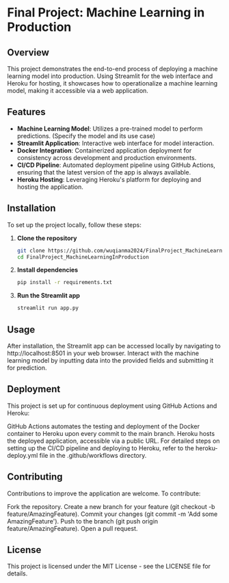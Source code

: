 
# Final Project: Machine Learning in Production

## Overview
This project demonstrates the end-to-end process of deploying a machine learning model into production. Using Streamlit for the web interface and Heroku for hosting, it showcases how to operationalize a machine learning model, making it accessible via a web application.

## Features
- **Machine Learning Model**: Utilizes a pre-trained model to perform predictions. (Specify the model and its use case)
- **Streamlit Application**: Interactive web interface for model interaction.
- **Docker Integration**: Containerized application deployment for consistency across development and production environments.
- **CI/CD Pipeline**: Automated deployment pipeline using GitHub Actions, ensuring that the latest version of the app is always available.
- **Heroku Hosting**: Leveraging Heroku's platform for deploying and hosting the application.

## Installation
To set up the project locally, follow these steps:

1. **Clone the repository**
   ```bash
   git clone https://github.com/wuqianma2024/FinalProject_MachineLearningInProduction.git
   cd FinalProject_MachineLearningInProduction


2. **Install dependencies**

    ```bash
    pip install -r requirements.txt


3.  **Run the Streamlit app**

    ```bash
    streamlit run app.py

## Usage
After installation, the Streamlit app can be accessed locally by navigating to http://localhost:8501 in your web browser. Interact with the machine learning model by inputting data into the provided fields and submitting it for prediction.

## Deployment
This project is set up for continuous deployment using GitHub Actions and Heroku:

GitHub Actions automates the testing and deployment of the Docker container to Heroku upon every commit to the main branch.
Heroku hosts the deployed application, accessible via a public URL.
For detailed steps on setting up the CI/CD pipeline and deploying to Heroku, refer to the heroku-deploy.yml file in the .github/workflows directory.

## Contributing
Contributions to improve the application are welcome. To contribute:

Fork the repository.
Create a new branch for your feature (git checkout -b feature/AmazingFeature).
Commit your changes (git commit -m 'Add some AmazingFeature').
Push to the branch (git push origin feature/AmazingFeature).
Open a pull request.
## License
This project is licensed under the MIT License - see the LICENSE file for details.
